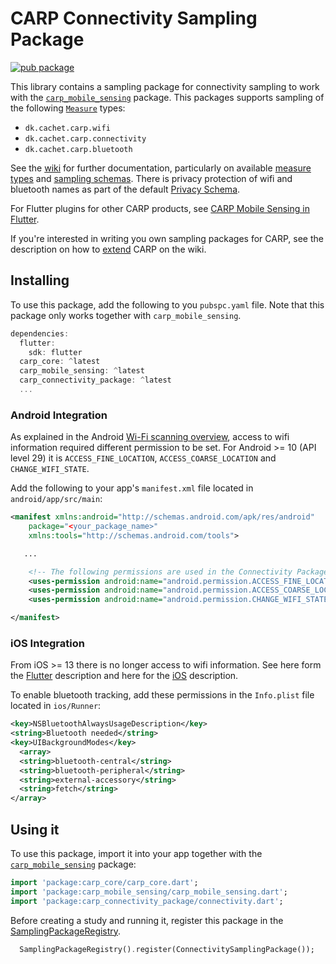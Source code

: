 # CARP Connectivity Sampling Package

[![pub package](https://img.shields.io/pub/v/carp_connectivity_package.svg)](https://pub.dartlang.org/packages/carp_connectivity_package)

This library contains a sampling package for connectivity sampling to work with 
the [`carp_mobile_sensing`](https://pub.dartlang.org/packages/carp_mobile_sensing) package.
This packages supports sampling of the following [`Measure`](https://pub.dev/documentation/carp_core/latest/carp_core/Measure-class.html) types:

* `dk.cachet.carp.wifi`
* `dk.cachet.carp.connectivity`
* `dk.cachet.carp.bluetooth`

See the [wiki]() for further documentation, particularly on available [measure types](https://github.com/cph-cachet/carp.sensing-flutter/wiki/A.-Measure-Types)
and [sampling schemas](https://github.com/cph-cachet/carp.sensing-flutter/wiki/D.-Sampling-Schemas).
There is privacy protection of wifi and bluetooth names as part of the default [Privacy Schema](https://github.com/cph-cachet/carp.sensing-flutter/wiki/3.-Using-CARP-Mobile-Sensing#privacy-schema).

For Flutter plugins for other CARP products, see [CARP Mobile Sensing in Flutter](https://github.com/cph-cachet/carp.sensing-flutter).

If you're interested in writing you own sampling packages for CARP, see the description on
how to [extend](https://github.com/cph-cachet/carp.sensing-flutter/wiki/4.-Extending-CARP-Mobile-Sensing) CARP on the wiki.

## Installing

To use this package, add the following to you `pubspc.yaml` file. Note that
this package only works together with `carp_mobile_sensing`.

`````dart
dependencies:
  flutter:
    sdk: flutter
  carp_core: ^latest
  carp_mobile_sensing: ^latest
  carp_connectivity_package: ^latest
  ...
`````

### Android Integration

As explained in the Android [Wi-Fi scanning overview](https://developer.android.com/guide/topics/connectivity/wifi-scan), access to wifi information required different permission to be set. 
For Android >= 10 (API level 29) it is `ACCESS_FINE_LOCATION`, `ACCESS_COARSE_LOCATION` and `CHANGE_WIFI_STATE`.

Add the following to your app's `manifest.xml` file located in `android/app/src/main`:

````xml
<manifest xmlns:android="http://schemas.android.com/apk/res/android"
    package="<your_package_name>"
    xmlns:tools="http://schemas.android.com/tools">

   ...

    <!-- The following permissions are used in the Connectivity Package -->
    <uses-permission android:name="android.permission.ACCESS_FINE_LOCATION" />
    <uses-permission android:name="android.permission.ACCESS_COARSE_LOCATION" />
    <uses-permission android:name="android.permission.CHANGE_WIFI_STATE"/>

</manifest>
````


### iOS Integration

From iOS >= 13 there is no longer access to wifi information.
See here form the [Flutter](https://pub.dev/packages/wifi_info_flutter) description 
and here for the [iOS](https://developer.apple.com/documentation/systemconfiguration/1614126-cncopycurrentnetworkinfo) description.

To enable bluetooth tracking, add these permissions in the `Info.plist` file located in `ios/Runner`:

````xml
<key>NSBluetoothAlwaysUsageDescription</key>
<string>Bluetooth needed</string>
<key>UIBackgroundModes</key>
  <array>
  <string>bluetooth-central</string>
  <string>bluetooth-peripheral</string>
  <string>external-accessory</string>
  <string>fetch</string>
</array>
````

## Using it

To use this package, import it into your app together with the
[`carp_mobile_sensing`](https://pub.dartlang.org/packages/carp_mobile_sensing) package:

`````dart
import 'package:carp_core/carp_core.dart';
import 'package:carp_mobile_sensing/carp_mobile_sensing.dart';
import 'package:carp_connectivity_package/connectivity.dart';
`````

Before creating a study and running it, register this package in the 
[SamplingPackageRegistry](https://pub.dartlang.org/documentation/carp_mobile_sensing/latest/runtime/SamplingPackageRegistry.html).

`````dart
  SamplingPackageRegistry().register(ConnectivitySamplingPackage());
`````
